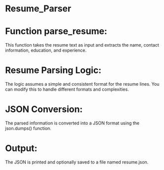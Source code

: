# Resume_Parser

# Function parse_resume:
This function takes the resume text as input and extracts the name, contact information, education, and experience.

# Resume Parsing Logic: 
The logic assumes a simple and consistent format for the resume lines. You can modify this to handle different formats and complexities.

# JSON Conversion: 
The parsed information is converted into a JSON format using the json.dumps() function.

# Output: 
The JSON is printed and optionally saved to a file named resume.json.
